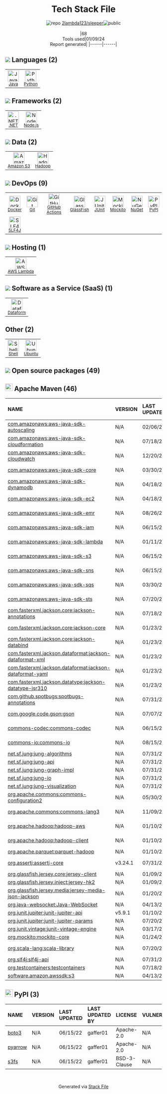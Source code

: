 <!--
&lt;--- Readme.md Snippet without images Start ---&gt;
## Tech Stack
2lambda123/sleeper is built on the following main stack:

- [Amazon S3](http://aws.amazon.com/s3) – Cloud Storage
- [Python](https://www.python.org) – Languages
- [Java](https://www.java.com) – Languages
- [Node.js](http://nodejs.org/) – Frameworks (Full Stack)
- [.NET](http://www.microsoft.com/net/) – Frameworks (Full Stack)
- [Hadoop](http://hadoop.apache.org/) – Databases
- [AWS Lambda](http://aws.amazon.com/lambda) – Serverless / Task Processing
- [JUnit](http://junit.org/) – Testing Frameworks
- [Mockito](https://site.mockito.org/) – Testing Frameworks
- [SLF4J](http://slf4j.org/) – Log Management
- [Ubuntu](http://www.ubuntu.com/) – Operating Systems
- [GlassFish](https://glassfish.java.net) – Web Servers
- [Shell](https://en.wikipedia.org/wiki/Shell_script) – Shells
- [Dataform](https://dataform.co/) – Business Intelligence
- [GitHub Actions](https://github.com/features/actions) – Continuous Integration
- [Docker](https://www.docker.com/) – Virtual Machine Platforms & Containers

Full tech stack [here](/techstack.md)

&lt;--- Readme.md Snippet without images End ---&gt;

&lt;--- Readme.md Snippet with images Start ---&gt;
## Tech Stack
2lambda123/sleeper is built on the following main stack:

- <img width='25' height='25' src='https://img.stackshare.io/service/25/amazon-s3.png' alt='Amazon S3'/> [Amazon S3](http://aws.amazon.com/s3) – Cloud Storage
- <img width='25' height='25' src='https://img.stackshare.io/service/993/pUBY5pVj.png' alt='Python'/> [Python](https://www.python.org) – Languages
- <img width='25' height='25' src='https://img.stackshare.io/service/995/K85ZWV2F.png' alt='Java'/> [Java](https://www.java.com) – Languages
- <img width='25' height='25' src='https://img.stackshare.io/service/1011/n1JRsFeB_400x400.png' alt='Node.js'/> [Node.js](http://nodejs.org/) – Frameworks (Full Stack)
- <img width='25' height='25' src='https://img.stackshare.io/service/1014/IoPy1dce_400x400.png' alt='.NET'/> [.NET](http://www.microsoft.com/net/) – Frameworks (Full Stack)
- <img width='25' height='25' src='https://img.stackshare.io/service/1044/elephant_rgb_sq.png' alt='Hadoop'/> [Hadoop](http://hadoop.apache.org/) – Databases
- <img width='25' height='25' src='https://img.stackshare.io/service/1909/aws-lambda.png' alt='AWS Lambda'/> [AWS Lambda](http://aws.amazon.com/lambda) – Serverless / Task Processing
- <img width='25' height='25' src='https://img.stackshare.io/service/2020/874086.png' alt='JUnit'/> [JUnit](http://junit.org/) – Testing Frameworks
- <img width='25' height='25' src='https://img.stackshare.io/service/2021/4y634TJm_400x400.jpg' alt='Mockito'/> [Mockito](https://site.mockito.org/) – Testing Frameworks
- <img width='25' height='25' src='https://img.stackshare.io/service/2805/05518ecaa42841e834421e9d6987b04f_400x400.png' alt='SLF4J'/> [SLF4J](http://slf4j.org/) – Log Management
- <img width='25' height='25' src='https://img.stackshare.io/service/3511/cof_orange_hex.jpg' alt='Ubuntu'/> [Ubuntu](http://www.ubuntu.com/) – Operating Systems
- <img width='25' height='25' src='https://img.stackshare.io/service/3628/515GX-Cc_400x400.jpg' alt='GlassFish'/> [GlassFish](https://glassfish.java.net) – Web Servers
- <img width='25' height='25' src='https://img.stackshare.io/service/4631/default_c2062d40130562bdc836c13dbca02d318205a962.png' alt='Shell'/> [Shell](https://en.wikipedia.org/wiki/Shell_script) – Shells
- <img width='25' height='25' src='https://img.stackshare.io/service/11236/Group_22__3_.png' alt='Dataform'/> [Dataform](https://dataform.co/) – Business Intelligence
- <img width='25' height='25' src='https://img.stackshare.io/service/11563/actions.png' alt='GitHub Actions'/> [GitHub Actions](https://github.com/features/actions) – Continuous Integration
- <img width='25' height='25' src='https://img.stackshare.io/service/586/n4u37v9t_400x400.png' alt='Docker'/> [Docker](https://www.docker.com/) – Virtual Machine Platforms & Containers

Full tech stack [here](/techstack.md)

&lt;--- Readme.md Snippet with images End ---&gt;
-->
<div align="center">

# Tech Stack File
![](https://img.stackshare.io/repo.svg "repo") [2lambda123/sleeper](https://github.com/2lambda123/sleeper)![](https://img.stackshare.io/public_badge.svg "public")
<br/><br/>
|68<br/>Tools used|01/09/24 <br/>Report generated|
|------|------|
</div>

## <img src='https://img.stackshare.io/languages.svg'/> Languages (2)
<table><tr>
  <td align='center'>
  <img width='36' height='36' src='https://img.stackshare.io/service/995/K85ZWV2F.png' alt='Java'>
  <br>
  <sub><a href="https://www.java.com">Java</a></sub>
  <br>
  <sub></sub>
</td>

<td align='center'>
  <img width='36' height='36' src='https://img.stackshare.io/service/993/pUBY5pVj.png' alt='Python'>
  <br>
  <sub><a href="https://www.python.org">Python</a></sub>
  <br>
  <sub></sub>
</td>

</tr>
</table>

## <img src='https://img.stackshare.io/frameworks.svg'/> Frameworks (2)
<table><tr>
  <td align='center'>
  <img width='36' height='36' src='https://img.stackshare.io/service/1014/IoPy1dce_400x400.png' alt='.NET'>
  <br>
  <sub><a href="http://www.microsoft.com/net/">.NET</a></sub>
  <br>
  <sub></sub>
</td>

<td align='center'>
  <img width='36' height='36' src='https://img.stackshare.io/service/1011/n1JRsFeB_400x400.png' alt='Node.js'>
  <br>
  <sub><a href="http://nodejs.org/">Node.js</a></sub>
  <br>
  <sub></sub>
</td>

</tr>
</table>

## <img src='https://img.stackshare.io/databases.svg'/> Data (2)
<table><tr>
  <td align='center'>
  <img width='36' height='36' src='https://img.stackshare.io/service/25/amazon-s3.png' alt='Amazon S3'>
  <br>
  <sub><a href="http://aws.amazon.com/s3">Amazon S3</a></sub>
  <br>
  <sub></sub>
</td>

<td align='center'>
  <img width='36' height='36' src='https://img.stackshare.io/service/1044/elephant_rgb_sq.png' alt='Hadoop'>
  <br>
  <sub><a href="http://hadoop.apache.org/">Hadoop</a></sub>
  <br>
  <sub></sub>
</td>

</tr>
</table>

## <img src='https://img.stackshare.io/devops.svg'/> DevOps (9)
<table><tr>
  <td align='center'>
  <img width='36' height='36' src='https://img.stackshare.io/service/586/n4u37v9t_400x400.png' alt='Docker'>
  <br>
  <sub><a href="https://www.docker.com/">Docker</a></sub>
  <br>
  <sub></sub>
</td>

<td align='center'>
  <img width='36' height='36' src='https://img.stackshare.io/service/1046/git.png' alt='Git'>
  <br>
  <sub><a href="http://git-scm.com/">Git</a></sub>
  <br>
  <sub></sub>
</td>

<td align='center'>
  <img width='36' height='36' src='https://img.stackshare.io/service/11563/actions.png' alt='GitHub Actions'>
  <br>
  <sub><a href="https://github.com/features/actions">GitHub Actions</a></sub>
  <br>
  <sub></sub>
</td>

<td align='center'>
  <img width='36' height='36' src='https://img.stackshare.io/service/3628/515GX-Cc_400x400.jpg' alt='GlassFish'>
  <br>
  <sub><a href="https://glassfish.java.net">GlassFish</a></sub>
  <br>
  <sub></sub>
</td>

<td align='center'>
  <img width='36' height='36' src='https://img.stackshare.io/service/2020/874086.png' alt='JUnit'>
  <br>
  <sub><a href="http://junit.org/">JUnit</a></sub>
  <br>
  <sub></sub>
</td>

<td align='center'>
  <img width='36' height='36' src='https://img.stackshare.io/service/2021/4y634TJm_400x400.jpg' alt='Mockito'>
  <br>
  <sub><a href="https://site.mockito.org/">Mockito</a></sub>
  <br>
  <sub></sub>
</td>

<td align='center'>
  <img width='36' height='36' src='https://img.stackshare.io/service/2637/6I3oEOP4_400x400.jpg' alt='NuGet'>
  <br>
  <sub><a href="https://www.nuget.org/">NuGet</a></sub>
  <br>
  <sub></sub>
</td>

<td align='center'>
  <img width='36' height='36' src='https://img.stackshare.io/service/12572/-RIWgodF_400x400.jpg' alt='PyPI'>
  <br>
  <sub><a href="https://pypi.org/">PyPI</a></sub>
  <br>
  <sub></sub>
</td>

</tr>
<tr>
  <td align='center'>
  <img width='36' height='36' src='https://img.stackshare.io/service/2805/05518ecaa42841e834421e9d6987b04f_400x400.png' alt='SLF4J'>
  <br>
  <sub><a href="http://slf4j.org/">SLF4J</a></sub>
  <br>
  <sub></sub>
</td>

</tr>
</table>

## <img src='https://img.stackshare.io/hosting.svg'/> Hosting (1)
<table><tr>
  <td align='center'>
  <img width='36' height='36' src='https://img.stackshare.io/service/1909/aws-lambda.png' alt='AWS Lambda'>
  <br>
  <sub><a href="http://aws.amazon.com/lambda">AWS Lambda</a></sub>
  <br>
  <sub></sub>
</td>

</tr>
</table>

## <img src='https://img.stackshare.io/saas.svg'/> Software as a Service (SaaS) (1)
<table><tr>
  <td align='center'>
  <img width='36' height='36' src='https://img.stackshare.io/service/11236/Group_22__3_.png' alt='Dataform'>
  <br>
  <sub><a href="https://dataform.co/">Dataform</a></sub>
  <br>
  <sub></sub>
</td>

</tr>
</table>

## Other (2)
<table><tr>
  <td align='center'>
  <img width='36' height='36' src='https://img.stackshare.io/service/4631/default_c2062d40130562bdc836c13dbca02d318205a962.png' alt='Shell'>
  <br>
  <sub><a href="https://en.wikipedia.org/wiki/Shell_script">Shell</a></sub>
  <br>
  <sub></sub>
</td>

<td align='center'>
  <img width='36' height='36' src='https://img.stackshare.io/service/3511/cof_orange_hex.jpg' alt='Ubuntu'>
  <br>
  <sub><a href="http://www.ubuntu.com/">Ubuntu</a></sub>
  <br>
  <sub></sub>
</td>

</tr>
</table>


## <img src='https://img.stackshare.io/group.svg' /> Open source packages (49)</h2>

## <img width='24' height='24' src='https://img.stackshare.io/package_manager/977/default_9833f2ef0bbc2a946b4cc5e9307264033361076b.png'/> Apache Maven (46)

|NAME|VERSION|LAST UPDATED|LAST UPDATED BY|LICENSE|VULNERABILITIES|
|:------|:------|:------|:------|:------|:------|
|[com.amazonaws:aws-java-sdk-autoscaling](https://aws.amazon.com/sdkforjava)|N/A|02/06/23|gaffer01 |Apache-2.0|N/A|
|[com.amazonaws:aws-java-sdk-cloudformation](https://aws.amazon.com/sdkforjava)|N/A|07/18/23|patchwork01 |Apache-2.0|N/A|
|[com.amazonaws:aws-java-sdk-cloudwatch](https://aws.amazon.com/sdkforjava)|N/A|12/20/22|patchwork01 |Apache-2.0|N/A|
|[com.amazonaws:aws-java-sdk-core](https://aws.amazon.com/sdkforjava)|N/A|03/30/23|patchwork01 |Apache-2.0|N/A|
|[com.amazonaws:aws-java-sdk-dynamodb](https://aws.amazon.com/sdkforjava)|N/A|04/18/23|patchwork01 |Apache-2.0|N/A|
|[com.amazonaws:aws-java-sdk-ec2](https://aws.amazon.com/sdkforjava)|N/A|04/18/23|patchwork01 |Apache-2.0|N/A|
|[com.amazonaws:aws-java-sdk-emr](https://aws.amazon.com/sdkforjava)|N/A|08/26/22|patchwork01 |Apache-2.0|N/A|
|[com.amazonaws:aws-java-sdk-iam](https://aws.amazon.com/sdkforjava)|N/A|06/15/22|gaffer01 |Apache-2.0|N/A|
|[com.amazonaws:aws-java-sdk-lambda](https://aws.amazon.com/sdkforjava)|N/A|01/11/23|patchwork01 |Apache-2.0|N/A|
|[com.amazonaws:aws-java-sdk-s3](https://aws.amazon.com/sdkforjava)|N/A|06/15/22|gaffer01 |Apache-2.0|N/A|
|[com.amazonaws:aws-java-sdk-sns](https://aws.amazon.com/sdkforjava)|N/A|06/15/22|gaffer01 |Apache-2.0|N/A|
|[com.amazonaws:aws-java-sdk-sqs](https://aws.amazon.com/sdkforjava)|N/A|03/30/23|patchwork01 |Apache-2.0|N/A|
|[com.amazonaws:aws-java-sdk-sts](https://aws.amazon.com/sdkforjava)|N/A|07/20/23|patchwork01 |Apache-2.0|N/A|
|[com.fasterxml.jackson.core:jackson-annotations](http://github.com/FasterXML/jackson)|N/A|07/18/23|patchwork01 |Apache-2.0|N/A|
|[com.fasterxml.jackson.core:jackson-core](https://github.com/FasterXML/jackson-core)|N/A|01/23/23|patchwork01 |Apache-2.0|N/A|
|[com.fasterxml.jackson.core:jackson-databind](http://github.com/FasterXML/jackson)|N/A|01/23/23|patchwork01 |Apache-2.0|N/A|
|[com.fasterxml.jackson.dataformat:jackson-dataformat-xml](https://github.com/FasterXML/jackson-dataformat-xml)|N/A|01/23/23|patchwork01 |Apache-2.0|N/A|
|[com.fasterxml.jackson.dataformat:jackson-dataformat-yaml](https://github.com/FasterXML/jackson-dataformats-text)|N/A|01/23/23|patchwork01 |Apache-2.0|N/A|
|[com.fasterxml.jackson.datatype:jackson-datatype-jsr310](https://github.com/FasterXML/jackson-modules-java8)|N/A|01/23/23|patchwork01 |Apache-2.0|N/A|
|[com.github.spotbugs:spotbugs-annotations](https://spotbugs.github.io/)|N/A|07/31/23|mh674563 |LGPL-2.1|N/A|
|[com.google.code.gson:gson](https://github.com/google/gson)|N/A|07/07/23|patchwork01 |Apache-2.0|N/A|
|[commons-codec:commons-codec](https://commons.apache.org/proper/commons-codec/)|N/A|06/15/22|gaffer01 |Apache-2.0|N/A|
|[commons-io:commons-io](http://commons.apache.org/proper/commons-io/)|N/A|08/15/22|patchwork01 |Apache-2.0|N/A|
|[net.sf.jung:jung-algorithms](http://jung.sourceforge.net/site/jung-algorithms)|N/A|07/31/23|mh674563 |DSDP|N/A|
|[net.sf.jung:jung-api](http://jung.sourceforge.net/site/jung-api)|N/A|07/31/23|mh674563 |DSDP|N/A|
|[net.sf.jung:jung-graph-impl](http://jung.sourceforge.net/site/jung-graph-impl)|N/A|07/31/23|mh674563 |DSDP|N/A|
|[net.sf.jung:jung-io](http://jung.sourceforge.net/site/jung-io)|N/A|07/31/23|mh674563 |DSDP|N/A|
|[net.sf.jung:jung-visualization](http://jung.sourceforge.net/site/jung-visualization)|N/A|07/31/23|mh674563 |DSDP|N/A|
|[org.apache.commons:commons-configuration2]()|N/A|05/30/23|patchwork01 |N/A|N/A|
|[org.apache.commons:commons-lang3](http://commons.apache.org/proper/commons-lang/)|N/A|11/09/22|patchwork01 |Apache-2.0|N/A|
|[org.apache.hadoop:hadoop-aws]()|N/A|01/10/23|kr565370 |Apache-2.0|N/A|
|[org.apache.hadoop:hadoop-client]()|N/A|01/10/23|kr565370 |Apache-2.0|N/A|
|[org.apache.parquet:parquet-hadoop]()|N/A|01/10/23|kr565370 |N/A|N/A|
|[org.assertj:assertj-core](http://assertj.org)|v3.24.1|07/31/23|patchwork01 |Apache-2.0|N/A|
|[org.glassfish.jersey.core:jersey-client]()|N/A|01/09/23|patchwork01 |NetCDF|N/A|
|[org.glassfish.jersey.inject:jersey-hk2]()|N/A|01/09/23|patchwork01 |N/A|N/A|
|[org.glassfish.jersey.media:jersey-media-json-jackson]()|N/A|01/20/23|patchwork01 |NetCDF|N/A|
|[org.java-websocket:Java-WebSocket](http://java-websocket.org/)|N/A|04/13/23|kr565370 |MIT|N/A|
|[org.junit.jupiter:junit-jupiter-api](https://junit.org/junit5/)|v5.9.1|01/10/23|kr565370 |EPL-2.0|N/A|
|[org.junit.jupiter:junit-jupiter-params](https://junit.org/junit5/)|N/A|07/20/23|patchwork01 |EPL-2.0|N/A|
|[org.junit.vintage:junit-vintage-engine](https://junit.org/junit5/)|N/A|03/17/23|gaffer01 |EPL-2.0|N/A|
|[org.mockito:mockito-core](https://github.com/mockito/mockito)|N/A|01/24/23|patchwork01 |MIT|N/A|
|[org.scala-lang:scala-library](https://www.scala-lang.org/)|N/A|07/20/23|patchwork01 |Apache-2.0|N/A|
|[org.slf4j:slf4j-api](http://www.slf4j.org)|N/A|07/31/23|mh674563 |MIT|N/A|
|[org.testcontainers:testcontainers](https://testcontainers.org)|N/A|07/18/23|patchwork01 |MIT|N/A|
|[software.amazon.awssdk:s3](https://aws.amazon.com/sdkforjava)|N/A|04/13/23|kr565370 |N/A|N/A|


## <img width='24' height='24' src='https://img.stackshare.io/service/12572/-RIWgodF_400x400.jpg'/> PyPI (3)

|NAME|VERSION|LAST UPDATED|LAST UPDATED BY|LICENSE|VULNERABILITIES|
|:------|:------|:------|:------|:------|:------|
|[boto3](https://pypi.org/project/boto3)|N/A|06/15/22|gaffer01 |Apache-2.0|N/A|
|[pyarrow](https://pypi.org/project/pyarrow)|N/A|06/15/22|gaffer01 |Apache-2.0|N/A|
|[s3fs](https://pypi.org/project/s3fs)|N/A|06/15/22|gaffer01 |BSD-3-Clause|N/A|

<br/>
<div align='center'>

Generated via [Stack File](https://github.com/marketplace/stack-file)
